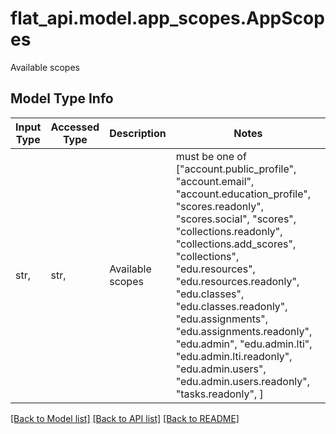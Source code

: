 # flat_api.model.app_scopes.AppScopes

Available scopes

## Model Type Info
Input Type | Accessed Type | Description | Notes
------------ | ------------- | ------------- | -------------
str,  | str,  | Available scopes | must be one of ["account.public_profile", "account.email", "account.education_profile", "scores.readonly", "scores.social", "scores", "collections.readonly", "collections.add_scores", "collections", "edu.resources", "edu.resources.readonly", "edu.classes", "edu.classes.readonly", "edu.assignments", "edu.assignments.readonly", "edu.admin", "edu.admin.lti", "edu.admin.lti.readonly", "edu.admin.users", "edu.admin.users.readonly", "tasks.readonly", ] 

[[Back to Model list]](../../README.md#documentation-for-models) [[Back to API list]](../../README.md#documentation-for-api-endpoints) [[Back to README]](../../README.md)

